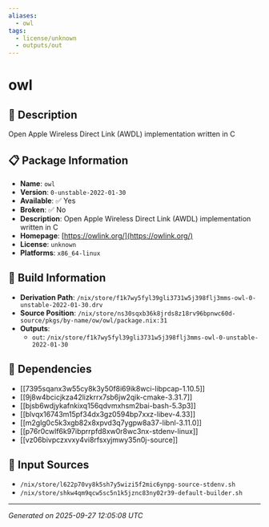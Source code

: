 ```yaml
---
aliases:
  - owl
tags:
  - license/unknown
  - outputs/out
---
```


# owl

## 📝 Description

Open Apple Wireless Direct Link (AWDL) implementation written in C

## 📋 Package Information

- **Name**: `owl`
- **Version**: `0-unstable-2022-01-30`
- **Available**: ✅ Yes
- **Broken**: ✅ No
- **Description**: Open Apple Wireless Direct Link (AWDL) implementation written in C
- **Homepage**: [https://owlink.org/](https://owlink.org/)
- **License**: `unknown`
- **Platforms**: `x86_64-linux`

## 🔧 Build Information

- **Derivation Path**: `/nix/store/f1k7wy5fyl39gli3731w5j398flj3mms-owl-0-unstable-2022-01-30.drv`
- **Source Position**: `/nix/store/ns30sqxb36k8jrds8z18rv96bpnwc60d-source/pkgs/by-name/ow/owl/package.nix:31`
- **Outputs**:
  - `out`:  `/nix/store/f1k7wy5fyl39gli3731w5j398flj3mms-owl-0-unstable-2022-01-30`

## 🔗 Dependencies

- [[7395sqanx3w55cy8k3y50f8i69ik8wci-libpcap-1.10.5]]
- [[9j8w4bcicjkza42lizkrrx7sb6jw2qik-cmake-3.31.7]]
- [[bjsb6wdjykafnkixq156qdvmxhsm2bai-bash-5.3p3]]
- [[blvqx16743m15pf34dx3gz0594bp7xxz-libev-4.33]]
- [[m2glg0c5k3xgb82x8xpvd3q7ygpw8a37-libnl-3.11.0]]
- [[p76r0cwlf6k97ibprrpfd8xw0r8wc3nx-stdenv-linux]]
- [[vz06bivpczxvxy4vi8rfsxyjmwy35n0j-source]]

## 📁 Input Sources

- `/nix/store/l622p70vy8k5sh7y5wizi5f2mic6ynpg-source-stdenv.sh`
- `/nix/store/shkw4qm9qcw5sc5n1k5jznc83ny02r39-default-builder.sh`

---
*Generated on 2025-09-27 12:05:08 UTC*
